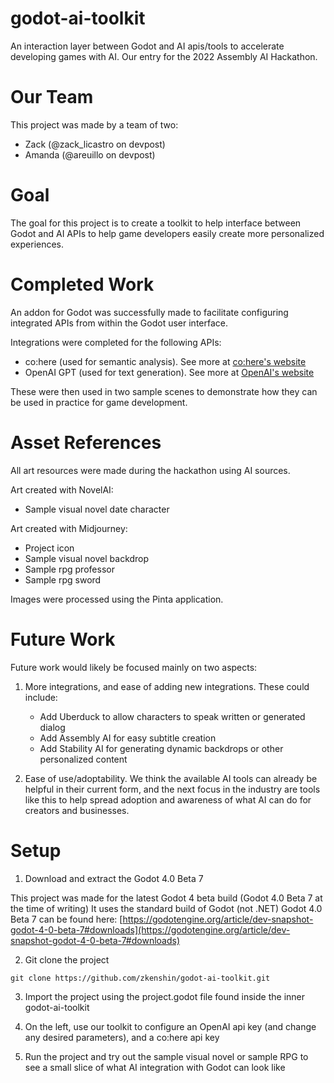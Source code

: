# godot-ai-toolkit
An interaction layer between Godot and AI apis/tools to accelerate developing games with AI. Our entry for the 2022 Assembly AI Hackathon.

# Our Team

This project was made by a team of two:
- Zack (@zack_licastro on devpost)
- Amanda (@areuillo on devpost)

# Goal

The goal for this project is to create a toolkit to help interface between Godot and AI APIs to help game developers easily create more personalized experiences.

# Completed Work

An addon for Godot was successfully made to facilitate configuring integrated APIs from within the Godot user interface.

Integrations were completed for the following APIs:
- co:here (used for semantic analysis). See more at [co:here's website](https://cohere.ai/)
- OpenAI GPT (used for text generation). See more at [OpenAI's website](https://openai.com/)

These were then used in two sample scenes to demonstrate how they can be used in practice for game development.

# Asset References

All art resources were made during the hackathon using AI sources.

Art created with NovelAI:
- Sample visual novel date character

Art created with Midjourney:
- Project icon
- Sample visual novel backdrop
- Sample rpg professor
- Sample rpg sword

Images were processed using the Pinta application.

# Future Work

Future work would likely be focused mainly on two aspects:

1. More integrations, and ease of adding new integrations. These could include:
    - Add Uberduck to allow characters to speak written or generated dialog
    - Add Assembly AI for easy subtitle creation
    - Add Stability AI for generating dynamic backdrops or other personalized content


2. Ease of use/adoptability. We think the available AI tools can already be helpful in their current form, and the next focus in the industry are tools like this to help spread adoption and awareness of what AI can do for creators and businesses.

# Setup

1. Download and extract the Godot 4.0 Beta 7

This project was made for the latest Godot 4 beta build (Godot 4.0 Beta 7 at the time of writing)
It uses the standard build of Godot (not .NET)
Godot 4.0 Beta 7 can be found here: [https://godotengine.org/article/dev-snapshot-godot-4-0-beta-7#downloads](https://godotengine.org/article/dev-snapshot-godot-4-0-beta-7#downloads)

2. Git clone the project

```shell
git clone https://github.com/zkenshin/godot-ai-toolkit.git
```

3. Import the project using the project.godot file found inside the inner godot-ai-toolkit

4. On the left, use our toolkit to configure an OpenAI api key (and change any desired parameters), and a co:here api key

5. Run the project and try out the sample visual novel or sample RPG to see a small slice of what AI integration with Godot can look like